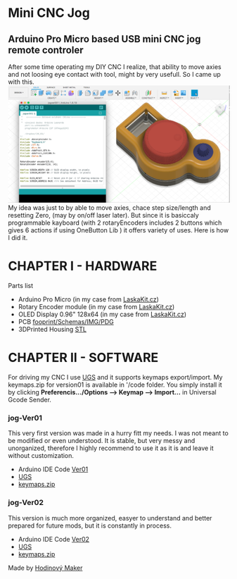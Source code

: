 # Mini CNC Jog

## Arduino Pro Micro based USB mini CNC jog remote controler

After some time operating my DIY CNC I realize, that ability to move axies and not loosing eye contact with tool, might by very usefull. So I came up with this.
![Mini_CNC_Jog_Model_FilletTop2_withCode](./img/Mini_CNC_Jog_Model_FilletTop2_withCode.png)
My idea was just to by able to move axies, chace step size/length and resetting Zero, (may by on/off laser later). But since it is basiccaly programmable kayboard (with 2 rotaryEncoders includes 2 buttons which gives 6 actions if using OneButton Lib ) it offers variety of uses. Here is how I did it.

# CHAPTER I - HARDWARE

Parts list

* Arduino Pro Micro (in my case from [LaskaKit.cz](https://www.laskakit.cz/arduino-leonardo-pro-micro/))
* Rotary Encoder module (in my case from [LaskaKit.cz](https://www.laskakit.cz/rotacni-encoder-s-tlacitkem-a-rc-s-filtrem/))
* OLED Display 0.96" 128x64  (in my case from [LaskaKit.cz](https://www.laskakit.cz/oled-displej-bily-128x64-0-96--i2c/))
* PCB [fooprint/Schemas/IMG/PDG](https://github.com/PetrOdst/mini_cnc_jog/tree/main/PCB)
* 3DPrinted Housing [STL](https://github.com/PetrOdst/mini_cnc_jog/tree/main/3Dmodels)



# CHAPTER II - SOFTWARE

For driving my CNC I use [UGS](https://github.com/winder/Universal-G-Code-Sender) and it supports keymaps export/import. My keymaps.zip for version01 is available in '/code folder. You simply install it by clicking **Preferencis.../Options  -->  Keymap  -->  Import...** in Universal Gcode Sender. 

### jog-Ver01
This very first version was made in a hurry fitt my needs. I was not meant to be modified or even understood. It is stable, but very messy and unorganized, therefore I highly recommend to use it as it is and leave it without customization.
* Arduino IDE Code [Ver01](./code/jog_ver1)
* [UGS](https://github.com/winder/Universal-G-Code-Sender)
* [keymaps.zip](./code/keymaps.zip) 


### jog-Ver02
This version is much more organized, easyer to understand and better prepared for future mods, but it is constantly in process.
* Arduino IDE Code [Ver02](./code/jog_ver2)
* [UGS](https://github.com/winder/Universal-G-Code-Sender)
* [keymaps.zip](./code/keymaps.zip) 


Made by  [Hodinový Maker](https://www.hodinovy-maker.cz)



